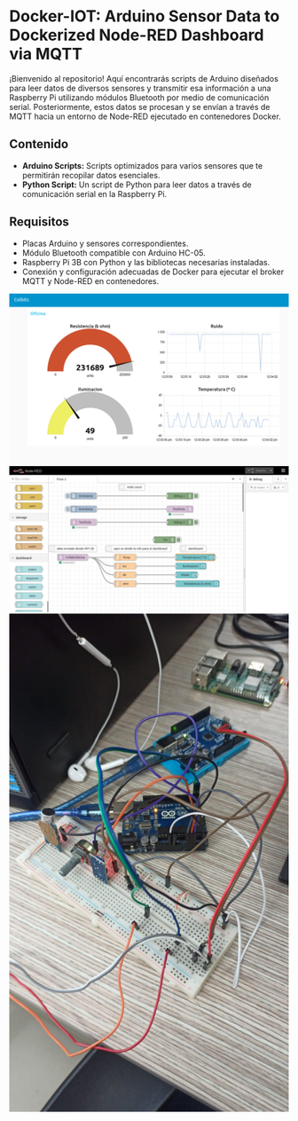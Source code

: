 # 

# Docker-IOT: Arduino Sensor Data to Dockerized Node-RED Dashboard via MQTT

¡Bienvenido al repositorio! Aquí encontrarás  scripts de Arduino diseñados para leer datos de diversos sensores y transmitir esa información a una Raspberry Pi utilizando módulos Bluetooth por medio de comunicación serial. Posteriormente, estos datos se procesan y se envían a través de MQTT hacia un entorno de Node-RED ejecutado en contenedores Docker.

## Contenido

- **Arduino Scripts:** Scripts optimizados para varios sensores que te permitirán recopilar datos esenciales.
- **Python Script:** Un script de Python para leer datos a través de comunicación serial en la Raspberry Pi.

## Requisitos

- Placas Arduino y sensores correspondientes.
- Módulo Bluetooth compatible con Arduino HC-05.
- Raspberry Pi 3B con Python y las bibliotecas necesarias instaladas.
- Conexión y configuración adecuadas de Docker para ejecutar el broker MQTT y Node-RED en contenedores.

![Dashboard](img/2d7600b6-f3c5-4c66-b679-93378a08659a.jpg)
![Node-red](img/053ec601-b63f-4b7d-a8a3-cbd59eb100c8.jpg)
![Conexion](img/89f7e296-ad63-4d4b-8fb2-d9899b35ef57.jpg)
